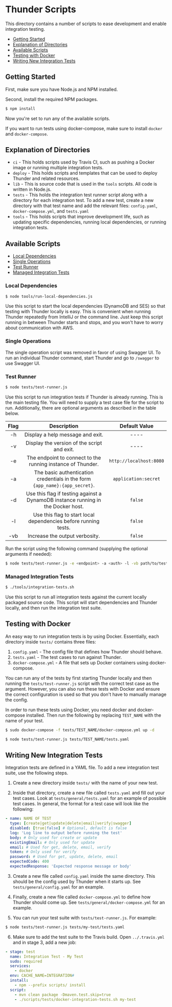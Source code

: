 # Thunder Scripts

This directory contains a number of scripts to ease development and enable integration testing.

- [Getting Started](#getting-started)
- [Explanation of Directories](#explanation-of-directories)
- [Available Scripts](#available-scripts)
- [Testing with Docker](#testing-with-docker)
- [Writing New Integration Tests](#writing-new-integration-tests)

## Getting Started

First, make sure you have Node.js and NPM installed.

Second, install the required NPM packages.

```bash
$ npm install
```

Now you're set to run any of the available scripts.

If you want to run tests using docker-compose, make sure to install `docker` and `docker-compose`.

## Explanation of Directories

* `ci` - This holds scripts used by Travis CI, such as pushing a Docker image or running multiple integration tests.
* `deploy` - This holds scripts and templates that can be used to deploy Thunder and related resources.
* `lib` - This is source code that is used in the `tools` scripts. All code is written in Node.js.
* `tests` - This holds the integration test runner script along with a directory for each integration test.
To add a new test, create a new directory with that test name and add the relevant files: `config.yaml`,
`docker-compose.yml`, and `tests.yaml`
* `tools` - This holds scripts that improve development life, such as updating specific dependencies,
running local dependencies, or running integration tests.

## Available Scripts

- [Local Dependencies](#local-dependencies)
- [Single Operations](#single-operations)
- [Test Runner](#test-runner)
- [Managed Integration Tests](#managed-integration-tests)

### Local Dependencies

```bash
$ node tools/run-local-dependencies.js
```

Use this script to start the local dependencies (DynamoDB and SES)
so that testing with Thunder locally is easy.
This is convenient when running Thunder repeatedly from IntelliJ or the command line.
Just keep this script running in between Thunder starts and stops,
and you won't have to worry about communication with AWS.

### Single Operations

The single operation script was removed in favor of using Swagger UI.
To run an individual Thunder command, start Thunder and go to `/swagger` to use Swagger UI.

### Test Runner

```bash
$ node tests/test-runner.js
```

Use this script to run integration tests if Thunder is already running. This is the main testing file.
You will need to supply a test case file for the script to run. Additionally, there are optional arguments
as described in the table below.

|Flag|Description|Default Value|
|:---:|:---:|:---:|
|-h|Display a help message and exit.|----|
|-v|Display the version of the script and exit.|----|
|-e|The endpoint to connect to the running instance of Thunder.|`http://localhost:8080`|
|-a|The basic authentication credentials in the form `{app_name}:{app_secret}`.|`application:secret`|
|-d|Use this flag if testing against a DynamoDB instance running in the Docker host.|`false`|
|-l|Use this flag to start local dependencies before running tests.|`false`|
|-vb|Increase the output verbosity.|`false`|

Run the script using the following command (supplying the optional arguments if needed):

```bash
$ node tests/test-runner.js -e <endpoint> -a <auth> -l -vb path/to/test-cases.yaml
```

### Managed Integration Tests

```bash
$ ./tools/integration-tests.sh
```

Use this script to run all integration tests against the current locally packaged source code.
This script will start dependencies and Thunder locally, and then run the integration test suite.

## Testing with Docker

An easy way to run integration tests is by using Docker. Essentially, each directory
inside `tests/` contains three files:

1. `config.yaml` - The config file that defines how Thunder should behave.
2. `tests.yaml` - The test cases to run against Thunder.
3. `docker-compose.yml` - A file that sets up Docker containers using docker-compose.

You can run any of the tests by first starting Thunder locally and then running the
`tests/test-runner.js` script with the correct test case as the argument. However, you can also run these
tests with Docker and ensure the correct configuration is used so that you don't have to manually manage the config.

In order to run these tests using Docker, you need docker and docker-compose installed.
Then run the following by replacing `TEST_NAME` with the name of your test.

```bash
$ sudo docker-compose -f tests/TEST_NAME/docker-compose.yml up -d

$ node tests/test-runner.js tests/TEST_NAME/tests.yaml
```

## Writing New Integration Tests

Integration tests are defined in a YAML file. To add a new integration test suite, use the following steps.

1. Create a new directory inside `tests/` with the name of your new test.

2. Inside that directory, create a new file called `tests.yaml` and fill out your test cases.
Look at `tests/general/tests.yaml` for an example of possible test cases. In general,
the format for a test case will look like the following:

```yaml
- name: NAME OF TEST
  type: [create|get|update|delete|email|verify|swagger]
  disabled: [true|false] # Optional, default is false
  log: 'Log line to output before running the test'
  body: # Only used for create or update
  existingEmail: # Only used for update
  email: # Used for get, delete, email, verify
  token: # Only used for verify
  password: # Used for get, update, delete, email
  expectedCode: 400
  expectedResponse: 'Expected response message or body'
```

3. Create a new file called `config.yaml` inside the same directory. This should be the config used
by Thunder when it starts up. See `tests/general/config.yaml` for an example.

4. Finally, create a new file called `docker-compose.yml` to define how Thunder should come up. See
`tests/general/docker-compose.yml` for an example.

5. You can run your test suite with `tests/test-runner.js`. For example:

```bash
$ node tests/test-runner.js tests/my-test/tests.yaml
```

6. Make sure to add the test suite to the Travis build. Open `../.travis.yml` and in stage 3, add a new job:

```yaml
- stage: test
  name: Integration Test - My Test
  sudo: required
  services:
    - docker
  env: CACHE_NAME=INTEGRATION#
  install:
    - npm --prefix scripts/ install
  script:
    - mvn clean package -Dmaven.test.skip=true
    - ./scripts/tests/docker-integration-tests.sh my-test
```
